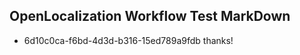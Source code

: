 ## OpenLocalization Workflow Test MarkDown
* 6d10c0ca-f6bd-4d3d-b316-15ed789a9fdb 
thanks!<!--HONumber=Mar16_HO2-->
